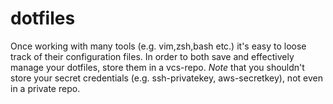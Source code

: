 # dotfiles

Once working with many tools (e.g. vim,zsh,bash etc.) it's easy to loose track of their
configuration files. In order to both save and effectively manage your dotfiles, store them
in a vcs-repo. *Note* that you shouldn't store your secret credentials (e.g. ssh-privatekey,
aws-secretkey), not even in a private repo.





